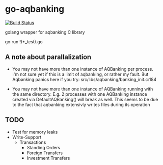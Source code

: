 go-aqbanking
============

[![Build Status](https://travis-ci.org/umsatz/go-aqbanking.svg)](https://travis-ci.org/umsatz/go-aqbanking)

golang wrapper for aqbanking C library

go run !(*_test).go

## A note about parallalization

- You may not have more than one instance of AQBanking per process.
  I'm not sure yet if this is a limit of aqbanking, or rather my fault.
  But Aqbanking panics here if you try: src/libs/aqbanking/banking_init.c:184

- You may not have more than one instance of AQBanking running with the same directory.
  E.g. 2 processes with one AQBanking instance created via DefaultAQBanking()
  will break as well.
  This seems to be due to the fact that aqbanking extensivly writes files during its operation

## TODO

- Test for memory leaks
- Write-Support
  - Transactions
    - Standing Orders
    - Foreign Transfers
    - Investment Transfers